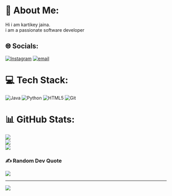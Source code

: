 # 💫 About Me:
Hi i am kartikey jaina.<br>i am a passionate software developer<br>


## 🌐 Socials:
[![Instagram](https://img.shields.io/badge/Instagram-%23E4405F.svg?logo=Instagram&logoColor=white)](https://instagram.com/kartikeyjaina) [![email](https://img.shields.io/badge/Email-D14836?logo=gmail&logoColor=white)](mailto:kartikeyjaina@gmail.com) 

# 💻 Tech Stack:
![Java](https://img.shields.io/badge/java-%23ED8B00.svg?style=for-the-badge&logo=openjdk&logoColor=white) ![Python](https://img.shields.io/badge/python-3670A0?style=for-the-badge&logo=python&logoColor=ffdd54) ![HTML5](https://img.shields.io/badge/html5-%23E34F26.svg?style=for-the-badge&logo=html5&logoColor=white) ![Git](https://img.shields.io/badge/git-%23F05033.svg?style=for-the-badge&logo=git&logoColor=white)
# 📊 GitHub Stats:
![](https://github-readme-stats.vercel.app/api?username=kartikeyjaina&theme=dark&hide_border=true&include_all_commits=false&count_private=false)<br/>
![](https://nirzak-streak-stats.vercel.app/?user=kartikeyjaina&theme=dark&hide_border=true)<br/>
![](https://github-readme-stats.vercel.app/api/top-langs/?username=kartikeyjaina&theme=dark&hide_border=true&include_all_commits=false&count_private=false&layout=compact)

### ✍️ Random Dev Quote
![](https://quotes-github-readme.vercel.app/api?type=horizontal&theme=radical)

---
[![](https://visitcount.itsvg.in/api?id=kartikeyjaina&icon=1&color=8)](https://visitcount.itsvg.in)


